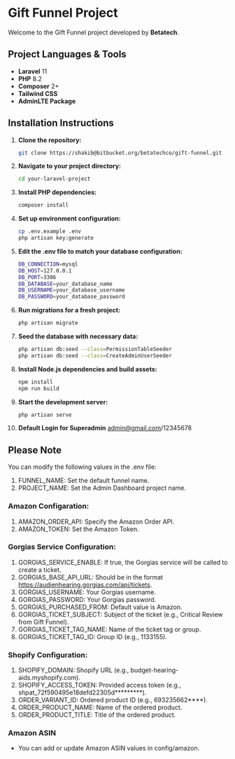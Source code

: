 # Gift Funnel Project

Welcome to the Gift Funnel project developed by **Betatech**.

## Project Languages & Tools

-   **Laravel** 11
-   **PHP** 8.2
-   **Composer** 2+
-   **Tailwind CSS**
-   **AdminLTE Package**

## Installation Instructions

1. **Clone the repository:**

    ```bash
    git clone https://shakib@bitbucket.org/betatechco/gift-funnel.git

    ```

2. **Navigate to your project directory:**

    ```bash
    cd your-laravel-project

    ```

3. **Install PHP dependencies:**
    ```bash
    composer install
    ```
4. **Set up environment configuration:**

    ```bash
    cp .env.example .env
    php artisan key:generate

    ```

5. **Edit the .env file to match your database configuration:**

    ```bash
    DB_CONNECTION=mysql
    DB_HOST=127.0.0.1
    DB_PORT=3306
    DB_DATABASE=your_database_name
    DB_USERNAME=your_database_username
    DB_PASSWORD=your_database_password

    ```

6. **Run migrations for a fresh project:**
    ```bash
    php artisan migrate
    ```
7. **Seed the database with necessary data:**

    ```bash
    php artisan db:seed --class=PermissionTableSeeder
    php artisan db:seed --class=CreateAdminUserSeeder

    ```

8. **Install Node.js dependencies and build assets:**
    ```bash
    npm install
    npm run build
    ```
9. **Start the development server:**

    ```bash
    php artisan serve

    ```

10. **Default Login for Superadmin**
    admin@gmail.com/12345678

## Please Note

You can modify the following values in the .env file:

1. FUNNEL_NAME: Set the default funnel name.
2. PROJECT_NAME: Set the Admin Dashboard project name.

### Amazon Configaration:

1. AMAZON_ORDER_API: Specify the Amazon Order API.
2. AMAZON_TOKEN: Set the Amazon Token.

### Gorgias Service Configuration:

1. GORGIAS_SERVICE_ENABLE: If true, the Gorgias service will be called to create a ticket.
2. GORGIAS_BASE_API_URL: Should be in the format https://audienhearing.gorgias.com/api/tickets.
3. GORGIAS_USERNAME: Your Gorgias username.
4. GORGIAS_PASSWORD: Your Gorgias password.
5. GORGIAS_PURCHASED_FROM: Default value is Amazon.
6. GORGIAS_TICKET_SUBJECT: Subject of the ticket (e.g., Critical Review from Gift Funnel).
7. GORGIAS_TICKET_TAG_NAME: Name of the ticket tag or group.
8. GORGIAS_TICKET_TAG_ID: Group ID (e.g., 1133155).

### Shopify Configuration:

1. SHOPIFY_DOMAIN: Shopify URL (e.g., budget-hearing-aids.myshopify.com).
2. SHOPIFY_ACCESS_TOKEN: Provided access token (e.g., shpat_72f590495e18defd22305d****\*****).
3. ORDER_VARIANT_ID: Ordered product ID (e.g., 693235662\*\*\*\*).
4. ORDER_PRODUCT_NAME: Name of the ordered product.
5. ORDER_PRODUCT_TITLE: Title of the ordered product.

### Amazon ASIN

-   You can add or update Amazon ASIN values in config/amazon.
